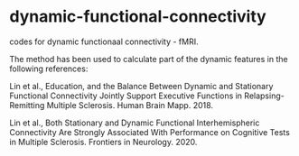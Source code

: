 # dynamic-functional-connectivity
codes for dynamic functionaal connectivity - fMRI.

The method has been used to calculate part of the dynamic features in the following references:

Lin et al., Education, and the Balance Between Dynamic and Stationary Functional Connectivity Jointly Support Executive Functions in Relapsing-Remitting Multiple Sclerosis. Human Brain Mapp. 2018.

Lin et al., Both Stationary and Dynamic Functional Interhemispheric Connectivity Are Strongly Associated With Performance on Cognitive Tests in Multiple Sclerosis. Frontiers in Neurology. 2020.
